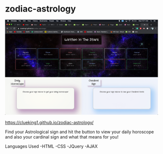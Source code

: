 # zodiac-astrology

![Zodiac](./images/Zodiac.png)

https://clueking1.github.io/zodiac-astrology/

Find your Astrological sign and hit the button to view your daily horoscope and also your cardinal sign and what that means for you!

Languages Used
-HTML
-CSS
-JQuery
-AJAX
